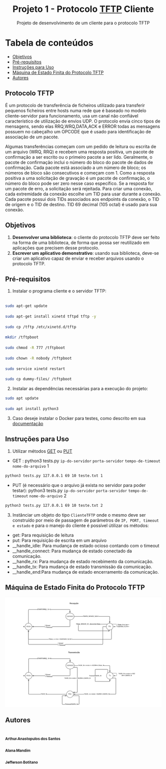 <h1 align='center'>Projeto 1 - Protocolo <a href="https://datatracker.ietf.org/doc/html/rfc1350">TFTP</a> Cliente</h1>
<p align="center">Projeto de desenvolvimento de um cliente para o protocolo TFTP</p>

Tabela de conteúdos
=================
<!--ts-->
   * [Objetivos](#Objetivos)
   * [Pré-requisitos](#Pré-requisitos)
   * [Instruções para Uso](#Instruções-para-Uso)
   * [Máquina de Estado Finita do Protocolo TFTP](#Máquina-de-Estado-Finita-do-Protocolo-TFTP)
   * [Autores](#Autores)
<!--te-->
## Protocolo TFTP
É um protocolo de transferência de ficheiros utilizado para transferir pequenos ficheiros entre hosts numa rede que é baseado no modelo cliente-servidor para funcionamento, usa um canal não confiável característico de utilização de envios UDP.
O protocolo envia cinco tipos de mensagens, sendo elas RRQ,WRQ,DATA,ACK e ERROR todas as mensagens possuem no cabeçalho um OPCODE que é usado para identificação de associação de um pacote.

Algumas transferências começam com um pedido de leitura ou escrita de um arquivo (WRQ, RRQ) e recebem uma resposta positiva, um pacote de confirmação a ser escrito ou o primeiro pacote a ser lido. Geralmente, o pacote de confirmação inclui o número do bloco do pacote de dados de confirmação. Cada pacote está associado a um número de bloco; os números de bloco são consecutivos e começam com 1. Como a resposta positiva a uma solicitação de gravação é um pacote de confirmação, o número do bloco pode ser zero nesse caso específico. Se a resposta for um pacote de erro, a solicitação será rejeitada.
Para criar uma conexão, cada extremidade da conexão escolhe um TID para usar durante a conexão. Cada pacote possui dois TIDs associados aos endpoints da conexão, o TID de origem e o TID de destino. TID 69 decimal (105 octal) é usado para sua conexão.


## Objetivos

1. **Desenvolver uma biblioteca**: o cliente do protocolo TFTP deve ser feito na forma de uma biblioteca, de forma que possa ser reutilizado em aplicações que precisem desse protocolo.
2. **Escrever um aplicativo demonstrativo**: usando sua biblioteca, deve-se criar um aplicativo capaz de enviar e receber arquivos usando o protocolo TFTP.

## Pré-requisitos

1. Instalar o programa cliente e o servidor TFTP:
```bash

sudo apt-get update

sudo apt-get install xinetd tftpd tftp -y

sudo cp /tftp /etc/xinetd.d/tftp 

mkdir /tftpboot

sudo chmod -R 777 /tftpboot

sudo chown -R nobody /tftpboot

sudo service xinetd restart

sudo cp dummy-files/ /tftpboot

```

2. Instalar as dependências necessárias para a execução do projeto:
```bash
sudo apt update

sudo apt install python3
```

3. Caso deseje instalar o Docker para testes, como descrito em sua <a href="https://docs.docker.com/engine/install/ubuntu/">documentação</a>

## Instruções para Uso

1. Utilizar métodos <a href="https://github.com/mmsobral-croom/projeto-1-um-protocolo-de-transferencia-de-arquivos-ptc-arthur-jefferson/blob/0e2dbf31fa336adbffae80e14a99b946f9ef97ed/client/clientTftp.py#L41">GET</a> ou <a href="https://github.com/mmsobral-croom/projeto-1-um-protocolo-de-transferencia-de-arquivos-ptc-arthur-jefferson/blob/0e2dbf31fa336adbffae80e14a99b946f9ef97ed/client/clientTftp.py#L67">PUT</a>

- GET : python3 tests.py ``ip-do-servidor`` ``porta-servidor`` ``tempo-de-timeout`` ``nome-do-arquivo`` 1
```bash
python3 tests.py 127.0.0.1 69 10 teste.txt 1
```
- PUT (é necessário que o arquivo já exista no servidor para poder testar): python3 tests.py ``ip-do-servidor`` ``porta-servidor`` ``tempo-de-timeout`` ``nome-do-arquivo`` 2
```bash
python3 tests.py 127.0.0.1 69 10 teste.txt 2
```

3. Instânciar um objeto do tipo ``ClienteTFTP`` onde o mesmo deve ser construído por meio de passagem de parâmetros de ``IP, PORT, timeout e estado`` e para o manejo do cliente é possível útilizar os métodos:
- get: Para requisição de leitura
- put: Para requisição de escrita em um arquivo 
- __handle_idle: Para mudança de estado ocioso contando com o timeout
- __handle_connect: Para mudança de estado conectado da comunicação.
- __handle_rx: Para mudança de estado recebimento da comunicação. 
- __handle_tx: Para mudança de estado transmissão da comunicação.
- __handle_end:Para mudança de estado encerramento da comunicação.

## Máquina de Estado Finita do Protocolo TFTP

<img align='center' src="images/state_machine_TFTP.png" width="850px;" alt=""></img>

## Autores

<a href="https://github.com/ArthurAnastopulos">
    <img style="border-radius: 50%;" src="https://avatars.githubusercontent.com/u/51097061?v=4" width="100px;" alt=""/><br />
    <sub><b>Arthur Anastopulos dos Santos</b></sub></a><br />

<a href="https://github.com/alanamandim">
    <img style="border-radius: 50%;" src="https://avatars.githubusercontent.com/u/58298192?v=4" width="100px;" alt=""/><br />
    <sub><b>Alana Mandim</b></sub></a><br />

<a href="https://github.com/jeffersonbcr">
    <img style="border-radius: 50%;" src="https://avatars.githubusercontent.com/u/58866006?v=4" width="100px;" alt=""/><br />
    <sub><b>Jefferson Botitano</b></sub></a>

